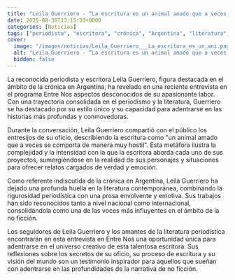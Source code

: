 ```yaml
---
title: "Leila Guerriero - “La escritura es un animal amado que a veces se comporta de manera muy hostil”"
date: 2025-08-30T13:15:33+0000
categories: [Noticias]
tags: ["periodista", "escritora", "crónica", "Argentina", "literatura", "no ficción", "entrevista"]
cover:
  image: "/images/noticias/Leila_Guerriero___La_escritura_es_un_ani.png"
  alt: "Leila Guerriero - “La escritura es un animal amado que a veces se comporta de manera muy hostil”"
  hidden: false
---
```


La reconocida periodista y escritora Leila Guerriero, figura destacada en el ámbito de la crónica en Argentina, ha revelado en una reciente entrevista en el programa Entre Nos aspectos desconocidos de su apasionante labor. Con una trayectoria consolidada en el periodismo y la literatura, Guerriero se ha destacado por su estilo único y su capacidad para adentrarse en las historias más profundas y conmovedoras.

Durante la conversación, Leila Guerriero compartió con el público los entresijos de su oficio, describiendo la escritura como "un animal amado que a veces se comporta de manera muy hostil". Esta metáfora ilustra la complejidad y la intensidad con la que la escritora aborda cada uno de sus proyectos, sumergiéndose en la realidad de sus personajes y situaciones para ofrecer relatos cargados de verdad y emoción.

Como referente indiscutida de la crónica en Argentina, Leila Guerriero ha dejado una profunda huella en la literatura contemporánea, combinando la rigurosidad periodística con una prosa envolvente y emotiva. Sus trabajos han sido reconocidos tanto a nivel nacional como internacional, consolidándola como una de las voces más influyentes en el ámbito de la no ficción.

Los seguidores de Leila Guerriero y los amantes de la literatura periodística encontrarán en esta entrevista en Entre Nos una oportunidad única para adentrarse en el universo creativo de esta talentosa escritora. Sus reflexiones sobre los secretos de su oficio, su proceso de escritura y su visión del mundo son un testimonio inspirador para aquellos que sueñan con adentrarse en las profundidades de la narrativa de no ficción.
